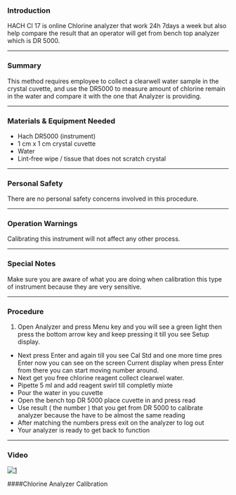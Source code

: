### Introduction
HACH Cl 17 is online Chlorine analyzer that work 24h 7days a week but also help compare the result that an operator will get from bench top analyzer which is DR 5000.
***

### Summary
This method requires employee to collect a clearwell water sample in the crystal cuvette, and use the DR5000 to measure amount of chlorine remain in the water and compare it with the one that Analyzer is providing.
***

### Materials & Equipment Needed
- Hach DR5000 (instrument)
- 1 cm x 1 cm crystal cuvette
- Water
- Lint-free wipe / tissue that does not scratch crystal
***

### Personal Safety
There are no personal safety concerns involved in this procedure.
***

### Operation Warnings
Calibrating this instrument will not affect any other process.
***

### Special Notes
Make sure you are aware of what you are doing when calibration this type of instrument because they are very sensitive.
***

### Procedure
1. Open Analyzer and press Menu key and you will see a green light then press the bottom  arrow key and keep pressing it till you see Setup display.
- Next press Enter and again till you see Cal Std and one more time pres Enter now you can see on the screen Current display when press Enter from there you can start moving number around.
- Next get you free chlorine reagent collect clearwel water.
- Pipette 5 ml and add reagent swirl till completly mixte
- Pour the water in you cuvette
- Open the bench top DR 5000 place cuvette in and press read
- Use result ( the number ) that you get from DR 5000 to calibrate analyzer because the have to be almost the same reading
- After matching the numbers press exit on the analyzer to log out
- Your analyzer is ready to get back to function
***

### Video

[![1](http://img.youtube.com/vi/4YHMUtD1Mr4/0.jpg)](https://www.youtube.com/watch?v=4YHMUtD1Mr4 "Chlorine Analyzer Calibration")

####Chlorine Analyzer Calibration
